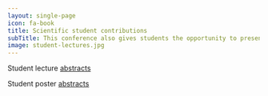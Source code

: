 ```yaml
---
layout: single-page
icon: fa-book
title: Scientific student contributions
subTitle: This conference also gives students the opportunity to present and attend student lectures. These lectures help students sharpen their presentation skills and overcome the fear of presenting a topic to an academic audience, as well as encouraging students to question and discuss their topic of interest. Poster sessions are also offered. These allow students to present their work in a poster, give a short talk about the poster itself and then be open for any questions. Participating in either event will make you eligible to win a prize.
image: student-lectures.jpg
---
```


Student lecture [abstracts](student-lectures.html)

Student poster [abstracts](student-posters.html)
